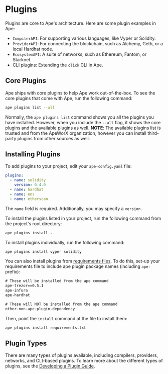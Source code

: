 # Plugins

Plugins are core to Ape's architecture.
Here are some plugin examples in Ape:

* `CompilerAPI`: For supporting various languages, like Vyper or Solidity.
* `ProviderAPI`: For connecting the blockchain, such as Alchemy, Geth, or a local Hardhat node.
* `EcosystemAPI`: A suite of networks, such as Ethereum, Fantom, or Starknet.
* CLI plugins: Extending the `click` CLI in Ape.

## Core Plugins

Ape ships with core plugins to help Ape work out-of-the-box.
To see the core plugins that come with Ape, run the following command:

```bash
ape plugins list --all
```

Normally, the `ape plugins list` command shows you all the plugins you have installed.
However, when you include the `--all` flag, it shows the core plugins and the available plugins as well.
**NOTE**: The available plugins list is trusted and from the ApeWorX organization, however you can install third-party plugins from other sources as well.

## Installing Plugins

To add plugins to your project, edit your `ape-config.yaml` file:

```yaml
plugins:
  - name: solidity
    version: 0.4.0
  - name: hardhat
  - name: ens
  - name: etherscan
```

The `name` field is required.
Additionally, you may specify a `version`.

To install the plugins listed in your project, run the following command from the project's root directory:

```bash
ape plugins install .
```

To install plugins individually, run the following command:

```bash
ape plugins install vyper solidity
```

You can also install plugins from [requirements files](https://pip.pypa.io/en/latest/reference/requirements-file-format/).
To do this, set-up your requirements file to include ape plugin package names (including `ape-` prefix):

```txt
# These will be installed from the ape command
ape-trezor==0.5.1
ape-infura
ape-hardhat

# These will NOT be installed from the ape command
other-non-ape-plugin-dependency
```

Then, point the `install` command at the file to install them:

```bash
ape plugins install requirements.txt
```

## Plugin Types

There are many types of plugins available, including compilers, providers, networks, and CLI-based plugins.
To learn more about the different types of plugins, see the [Developing a Plugin Guide](./developing_plugins.html).
